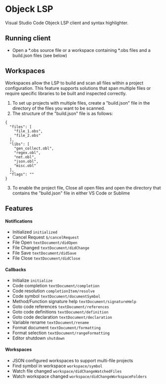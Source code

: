 # Objeck LSP

Visual Studio Code Objeck LSP client and syntax highlighter.

## Running client

* Open a \*.obs source file or a workspace containing \*.obs files and a build.json files (see below)

## Workspaces

Workspaces allow the LSP to build and scan all files within a project configuration. This feature supports solutions that span multiple files or require specific libraries to be built and inspected correctly.

1. To set up projects with multiple files, create a "build.json" file in the directory of the files you want to be scanned.
2. The structure of the "build.json" file is as follows:
```
{
  "files": [
    "file_1.obs",
    "file_2.obs"
  ],
  "libs": [
    "gen_collect.obl",
    "regex.obl",
    "net.obl",
    "json.obl",
    "misc.obl"
  ],
  "flags": ""
}
```
3. To enable the project file, Close all open files and open the directory that contains the "build.json" file in either VS Code or Sublime


## Features

#### Notifications
* Initialized `initialized`
* Cancel Request `$/cancelRequest`
* File Open `textDocument/didOpen`
* File Changed `textDocument/didChange`
* File Save `textDocument/didSave`
* File Close `textDocument/didClose`

#### Callbacks
* Initialize `initialize`
* Code completion `textDocument/completion`
* Code resolution `completionItem/resolve`
* Code symbol `textDocument/documentSymbol`
* Method/Function signature help `textDocument/signatureHelp`
* Goto code references `textDocument/references`
* Goto code definitions `textDocument/definition`
* Goto code declaration `textDocument/declaration`
* Variable rename `textDocument/rename`
* Format document `textDocument/formatting`
* Format selection `textDocument/rangeFormatting`
* Editor shutdown `shutdown`

#### Workspaces
  * JSON configured workspaces to support multi-file projects
  * Find symbol in workspace `workspace/symbol`
  * Watch file changed `workspace/didChangeWatchedFiles`
  * Watch workspace changed `workspace/didChangeWorkspaceFolders`